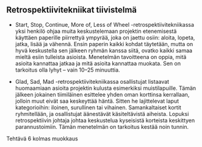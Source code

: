 ## Retrospektiivitekniikat tiivistelmä

- Start, Stop, Continue, More of, Less of Wheel -retrospektiivitekniikassa yksi henkilö ohjaa muita keskustelemaan projektin etenemisestä käyttäen paperille piirrettyä ympyrää, joka on jaettu osiin: aloita, lopeta, jatka, lisää ja vähennä. 
Ensin paperin kaikki kohdat täytetään, mutta on hyvä keskustella sen jälkeen ryhmän kanssa siitä, ovatko kaikki samaa mieltä esiin tulleista asioista. 
Menetelmän tavoitteena on oppia, mitä asioita kannattaa jatkaa ja mitä asioita kannattaa muokata. 
Sen on tarkoitus olla lyhyt – vain 10–25 minuuttia.


- Glad, Sad, Mad -retrospektiivitekniikassa osallistujat listaavat huomaamiaan asioita projektin kulusta esimerkiksi muistilapuille. 
Tämän jälkeen jokainen tiimiläinen esittelee yhden oman korttinsa kerrallaan, jolloin muut eivät saa keskeyttää häntä. 
Sitten he lajittelevat laput kategorioihin: iloinen, surullinen tai vihainen. Samankaltaiset kortit ryhmitellään, ja osallistujat äänestävät käsiteltävistä aiheista. 
Lopuksi retrospektiivin johtaja johtaa keskustelua kyseisistä korteista keskittyen parannustoimiin. 
Tämän menetelmän on tarkoitus kestää noin tunnin.

Tehtävä 6 kolmas muokkaus
